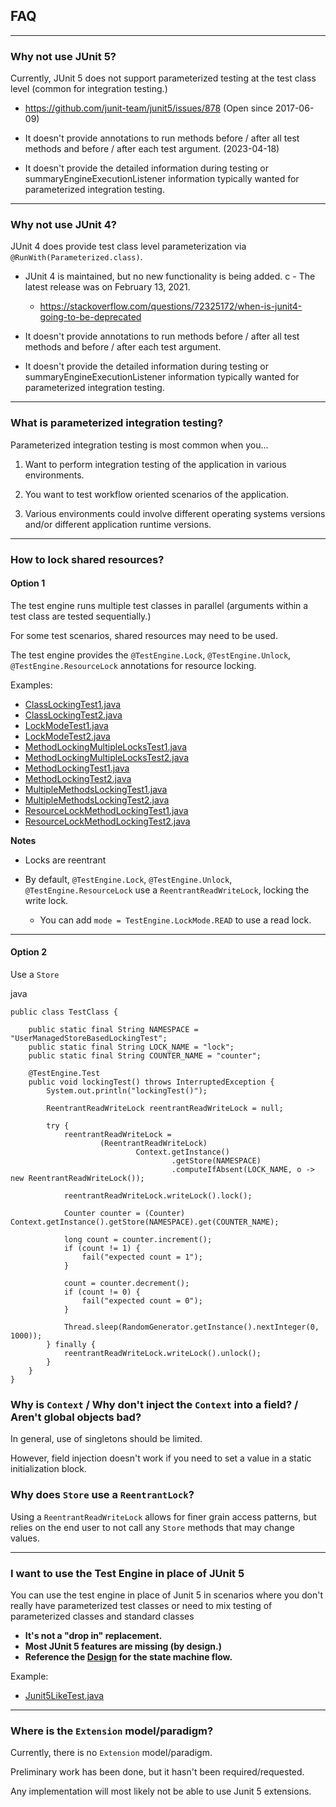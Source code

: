## FAQ

---

### Why not use JUnit 5?

Currently, JUnit 5 does not support parameterized testing at the test class level (common for integration testing.)

- https://github.com/junit-team/junit5/issues/878 (Open since 2017-06-09)


- It doesn't provide annotations to run methods before / after all test methods and before / after each test argument. (2023-04-18)


- It doesn't provide the detailed information during testing or summaryEngineExecutionListener information typically wanted for parameterized integration testing.

---

### Why not use JUnit 4?

JUnit 4 does provide test class level parameterization via `@RunWith(Parameterized.class)`.

- JUnit 4 is maintained, but no new functionality is being added.
c  - The latest release was on February 13, 2021.
  - https://stackoverflow.com/questions/72325172/when-is-junit4-going-to-be-deprecated


- It doesn't provide annotations to run methods before / after all test methods and before / after each test argument.


- It doesn't provide the detailed information during testing or summaryEngineExecutionListener information typically wanted for parameterized integration testing.

---

### What is parameterized integration testing?

Parameterized integration testing is most common when you...

 1. Want to perform integration testing of the application in various environments.


 2. You want to test workflow oriented scenarios of the application.


 3. Various environments could involve different operating systems versions and/or different application runtime versions.

---

### How to lock shared resources?

#### Option 1

The test engine runs multiple test classes in parallel (arguments within a test class are tested sequentially.)

For some test scenarios, shared resources may need to be used.

The test engine provides the `@TestEngine.Lock`, `@TestEngine.Unlock`, `@TestEngine.ResourceLock` annotations for resource locking.

Examples:

- [ClassLockingTest1.java](/examples/src/test/java/example/locking/ClassLockingTest1.java)
- [ClassLockingTest2.java](/examples/src/test/java/example/locking/ClassLockingTest2.java)
- [LockModeTest1.java](/examples/src/test/java/example/locking/LockModeTest1.java)
- [LockModeTest2.java](/examples/src/test/java/example/locking/LockModeTest2.java)
- [MethodLockingMultipleLocksTest1.java](/examples/src/test/java/example/locking/MethodLockingMultipleLocksTest1.java)
- [MethodLockingMultipleLocksTest2.java](/examples/src/test/java/example/locking/MethodLockingMultipleLocksTest2.java) 
- [MethodLockingTest1.java](/examples/src/test/java/example/locking/MethodLockingTest1.java)
- [MethodLockingTest2.java](/examples/src/test/java/example/locking/MethodLockingTest2.java)
- [MultipleMethodsLockingTest1.java](/examples/src/test/java/example/locking/MultipleMethodsLockingTest1.java)
- [MultipleMethodsLockingTest2.java](/examples/src/test/java/example/locking/MultipleMethodsLockingTest2.java)
- [ResourceLockMethodLockingTest1.java](/examples/src/test/java/example/locking/ResourceLockMethodLockingTest1.java)
- [ResourceLockMethodLockingTest2.java](/examples/src/test/java/example/locking/ResourceLockMethodLockingTest2.java)

**Notes**

- Locks are reentrant

- By default, `@TestEngine.Lock`, `@TestEngine.Unlock`, `@TestEngine.ResourceLock` use a `ReentrantReadWriteLock`, locking the write lock.
  - You can add `mode = TestEngine.LockMode.READ` to use a read lock.

---

#### Option 2

Use a `Store`

java
```
public class TestClass {

    public static final String NAMESPACE = "UserManagedStoreBasedLockingTest";
    public static final String LOCK_NAME = "lock";
    public static final String COUNTER_NAME = "counter";

    @TestEngine.Test
    public void lockingTest() throws InterruptedException {
        System.out.println("lockingTest()");

        ReentrantReadWriteLock reentrantReadWriteLock = null;

        try {
            reentrantReadWriteLock =
                    (ReentrantReadWriteLock)
                            Context.getInstance()
                                    .getStore(NAMESPACE)
                                    .computeIfAbsent(LOCK_NAME, o -> new ReentrantReadWriteLock());

            reentrantReadWriteLock.writeLock().lock();

            Counter counter = (Counter) Context.getInstance().getStore(NAMESPACE).get(COUNTER_NAME);

            long count = counter.increment();
            if (count != 1) {
                fail("expected count = 1");
            }

            count = counter.decrement();
            if (count != 0) {
                fail("expected count = 0");
            }

            Thread.sleep(RandomGenerator.getInstance().nextInteger(0, 1000));
        } finally {
            reentrantReadWriteLock.writeLock().unlock();
        }
    }
}
```

### Why is `Context` / Why don't inject the `Context` into a field? / Aren't global objects bad?

In general, use of singletons should be limited.

However, field injection doesn't work if you need to set a value in a static initialization block. 

### Why does `Store` use a `ReentrantLock`?

Using a `ReentrantReadWriteLock` allows for finer grain access patterns, but relies on the end user to not call any `Store` methods that may change values.

---

### I want to use the Test Engine in place of JUnit 5

You can use the test engine in place of Junit 5 in scenarios where you don't really have parameterized test classes or need to mix testing of parameterized classes and standard classes 

- **It's not a "drop in" replacement.**
- **Most JUnit 5 features are missing (by design.)**
- **Reference the [Design](/MANUAL.md#design) for the state machine flow.**

Example:

- [Junit5LikeTest.java](/examples/src/test/java/example/Junit5LikeTest.java)

---

### Where is the `Extension` model/paradigm?

Currently, there is no `Extension` model/paradigm.

Preliminary work has been done, but it hasn't been required/requested.

Any implementation will most likely not be able to use Junit 5 extensions.


